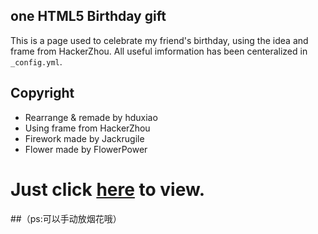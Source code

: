 ## one HTML5 Birthday gift
This is a page used to celebrate my friend's birthday, using the idea and frame from HackerZhou. 
All useful imformation has been centeralized in `_config.yml`. 

## Copyright
* Rearrange & remade by hduxiao
* Using frame from HackerZhou
* Firework made by Jackrugile
* Flower made by FlowerPower

# Just click [here](https://hduxiao.github.io/happybirthday/) to view.
##（ps:可以手动放烟花哦）
